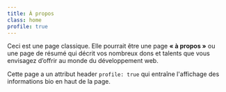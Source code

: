 ```yaml
---
title: À propos
class: home
profile: true
---
```


Ceci est une page classique. Elle pourrait être une page **« à propos »** ou une page de résumé qui décrit vos nombreux dons et talents que vous envisagez d’offrir au monde du développement web.

Cette page a un attribut header `profile: true` qui entraîne l'affichage des informations bio en haut de la page.
